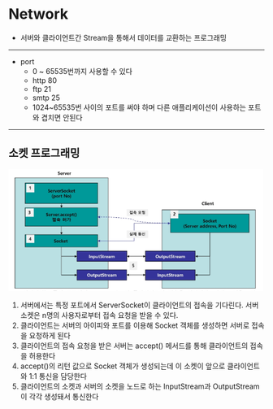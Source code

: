 # Network
* 서버와 클라이언트간 Stream을 통해서 데이터를 교환하는 프로그래밍

---
* port
    * 0 ~ 65535번까지 사용할 수 있다
    * http 80
    * ftp 21
    * smtp 25
    * 1024~65535번 사이의 포트를 써야 하며 다른 애플리케이션이 사용하는 포트와 겹치면 안된다

---

## 소켓 프로그래밍

![network](/img/network.png)

1. 서버에서는 특정 포트에서 ServerSocket이 클라이언트의 접속을 기다린다. 서버 소켓은 n명의 사용자로부터 접속 요청을 받을 수 있다.
2. 클라이언트는 서버의 아이피와 포트를 이용해 Socket 객체를 생성하면 서버로 접속을 요청하게 된다
3. 클라이언트의 접속 요청을 받은 서버는 accept() 메서드를 통해 클라이언트의 접속을 허용한다
4. accept()의 리턴 값으로 Socket 객체가 생성되는데 이 소켓이 앞으로 클라이언트와 1:1 통신을 담당한다
5. 클라이언트의 소켓과 서버의 소켓을 노드로 하는 InputStream과 OutputStream이 각각 생성돼서 통신한다
